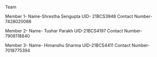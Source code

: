 Team 

Member 1-
Name-Shrestha Sengupta
UID- 21BCS3948
Contact Number-7428020086

Member 2-
Name- Tushar Parakh
UID-21BCS4197
Contact Number- 7908118840

Member 3-
Name- Himanshu Sharma
UID-21BCS4411
Contact Number- 7018775394


